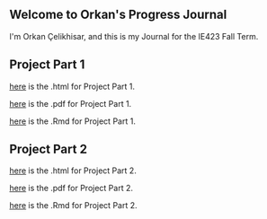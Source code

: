 ## Welcome to Orkan's Progress Journal

I'm Orkan Çelikhisar, and this is my Journal for the IE423 Fall Term.

## Project Part 1

[here](odev.html) is the .html for Project Part 1.

[here](odev.pdf) is the .pdf for Project Part 1.

[here](odev.Rmd) is the .Rmd for Project Part 1.

## Project Part 2

[here](part2.html) is the .html for Project Part 2.

[here](part2.pdf) is the .pdf for Project Part 2.

[here](part2.Rmd) is the .Rmd for Project Part 2.

<!-- ### Markdown
w
Markdown is a lightweight and easy-to-use syntax for styling your writing. It includes conventions for

```markdown
Syntax highlighted code block

# Header 1
## Header 2
### Header 3

- Bulleted
- List

1. Numbered
2. List

**Bold** and _Italic_ and `Code` text

[Link](url) and ![Image](src)
```

For more details see [GitHub Flavored Markdown](https://guides.github.com/features/mastering-markdown/).

### Jekyll Themes

Your Pages site will use the layout and styles from the Jekyll theme you have selected in your [repository settings](https://github.com/BU-IE-582/fall-23-ilaydacelenkk/settings/pages). The name of this theme is saved in the Jekyll `_config.yml` configuration file.

### Support or Contact

Having trouble with Pages? Check out our [documentation](https://docs.github.com/categories/github-pages-basics/) or [contact support](https://support.github.com/contact) and we’ll help you sort it out. -->
